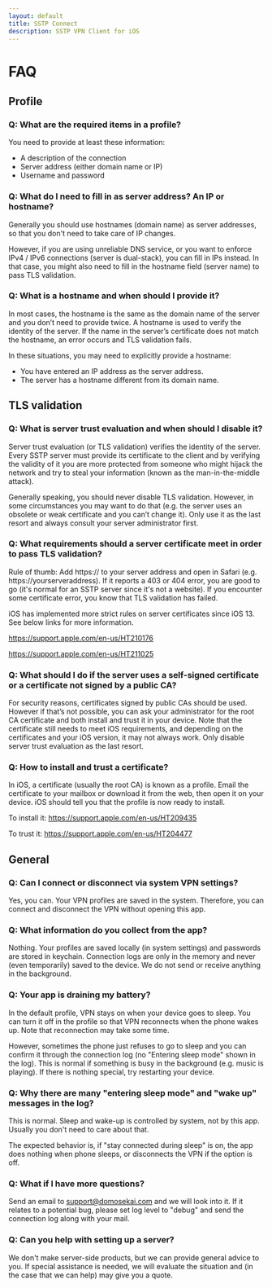 ```yaml
---
layout: default
title: SSTP Connect
description: SSTP VPN Client for iOS
---
```


# FAQ

## Profile

### Q: What are the required items in a profile?

You need to provide at least these information:
  - A description of the connection
  - Server address (either domain name or IP)
  - Username and password

### Q: What do I need to fill in as server address? An IP or hostname?

Generally you should use hostnames (domain name) as server addresses, so that you don't need to take care of IP changes.

However, if you are using unreliable DNS service, or you want to enforce IPv4 / IPv6 connections (server is dual-stack), you can fill in IPs instead. 
In that case, you might also need to fill in the hostname field (server name) to pass TLS validation.

### Q: What is a hostname and when should I provide it?

In most cases, the hostname is the same as the domain name of the server and you don’t need to provide twice. A hostname is used to verify the identity of the server. If the name in the server’s certificate does not match the hostname, an error occurs and TLS validation fails.

In these situations, you may need to explicitly provide a hostname:
  - You have entered an IP address as the server address.
  - The server has a hostname different from its domain name.

## TLS validation

### Q: What is server trust evaluation and when should I disable it?

Server trust evaluation (or TLS validation) verifies the identity of the server. Every SSTP server must provide its certificate to the client and by verifying the validity of it you are more protected from someone who might hijack the network and try to steal your information (known as the man-in-the-middle attack).

Generally speaking, you should never disable TLS validation. However, in some circumstances you may want to do that (e.g. the server uses an obsolete or weak certificate and you can’t change it). Only use it as the last resort and always consult your server administrator first.

### Q: What requirements should a server certificate meet in order to pass TLS validation?

Rule of thumb: Add https:// to your server address and open in Safari (e.g. https://yourserveraddress). If it reports a 403 or 404 error, you are good to go (it's normal for an SSTP server since it's not a website). 
If you encounter some certificate error, you know that TLS validation has failed.

iOS has implemented more strict rules on server certificates since iOS 13. See below links for more information.

https://support.apple.com/en-us/HT210176

https://support.apple.com/en-us/HT211025

### Q: What should I do if the server uses a self-signed certificate or a certificate not signed by a public CA?

For security reasons, certificates signed by public CAs should be used. However if that’s not possible, you can ask your administrator for the root CA certificate and both install and trust it in your device. Note that the certificate still needs to meet iOS requirements, and depending on the certificates and your iOS version, it may not always work. Only disable server trust evaluation as the last resort.

### Q: How to install and trust a certificate?

In iOS, a certificate (usually the root CA) is known as a profile. Email the certificate to your mailbox or download it from the web, then open it on your device. 
iOS should tell you that the profile is now ready to install.

To install it: https://support.apple.com/en-us/HT209435

To trust it: https://support.apple.com/en-us/HT204477

## General

### Q: Can I connect or disconnect via system VPN settings?

Yes, you can. Your VPN profiles are saved in the system. Therefore, you can connect and disconnect the VPN without opening this app.

### Q: What information do you collect from the app?

Nothing. Your profiles are saved locally (in system settings) and passwords are stored in keychain. Connection logs are only in the memory and never (even temporarily) saved to the device. We do not send or receive anything in the background.

### Q: Your app is draining my battery?

In the default profile, VPN stays on when your device goes to sleep. You can turn it off in the profile so that VPN reconnects when the phone wakes up. Note that reconnection may take some time.

However, sometimes the phone just refuses to go to sleep and you can confirm it through the connection log (no "Entering sleep mode" shown in the log). 
This is normal if something is busy in the background (e.g. music is playing). If there is nothing special, try restarting your device.

### Q: Why there are many "entering sleep mode" and "wake up" messages in the log?

This is normal. Sleep and wake-up is controlled by system, not by this app. Usually you don't need to care about that.

The expected behavior is, if "stay connected during sleep" is on, the app does nothing when phone sleeps, or disconnects the VPN if the option is off.

### Q: What if I have more questions?

Send an email to support@domosekai.com and we will look into it. 
If it relates to a potential bug, please set log level to "debug" and send the connection log along with your mail.

### Q: Can you help with setting up a server?

We don't make server-side products, but we can provide general advice to you. 
If special assistance is needed, we will evaluate the situation and (in the case that we can help) may give you a quote.
